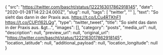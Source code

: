 {
  "src": "https://twitter.com/bascht/status/1222163017862918145",
  "date": "2020-01-28T14:22:24.000Z",
  "slug": null,
  "tags": [
    "twitter",
    ""
  ],
  "text": "So sieht das dann in der Praxis aus. https://t.co/LCu4RTKhF1 https://t.co/CUFt162LQg",
  "type": "twitter_tweet",
  "title": "So sieht das dann in der Praxis aus. &gt…",
  "images": [],
  "category": "posts",
  "media_url": null,
  "description": null,
  "preview_url": null,
  "original_url": "https://twitter.com/bascht/status/1222163017862918145",
  "location_latitude": null,
  "additional_payload": null,
  "location_longitude": null
}
